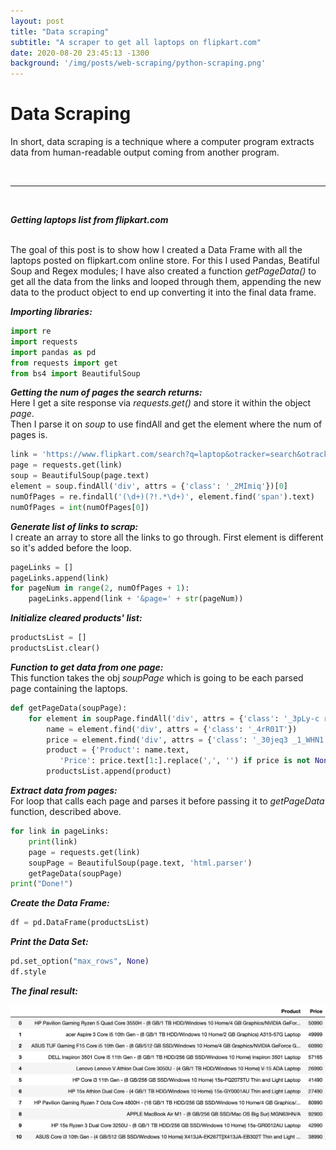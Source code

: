 ```yaml
---
layout: post
title: "Data scraping"
subtitle: "A scraper to get all laptops on flipkart.com"
date: 2020-08-20 23:45:13 -1300
background: '/img/posts/web-scraping/python-scraping.png'
---
```


# Data Scraping

In short, data scraping is a technique where a computer program extracts data from human-readable output coming from another program.

<br>
<hr>
<br>

***Getting laptops list from flipkart.com***<br><br>

The goal of this post is to show how I created a Data Frame with all the laptops posted on flipkart.com online store. For this I used Pandas, Beatiful Soup and Regex modules;
I have also created a function *getPageData()* to get all the data from the links and looped through them, appending the new data to the product object to end up converting it into the final data frame.


***Importing libraries:***

```python
import re
import requests
import pandas as pd
from requests import get
from bs4 import BeautifulSoup
```

***Getting the num of pages the search returns:***<br>
Here I get a site response via *requests.get()* and store it within the object *page*.<br>
Then I parse it on *soup* to use findAll and get the element where the num of pages is.

```python
link = 'https://www.flipkart.com/search?q=laptop&otracker=search&otracker1=search&marketplace=FLIPKART&as-show=on&as=off'
page = requests.get(link)
soup = BeautifulSoup(page.text)
element = soup.findAll('div', attrs = {'class': '_2MImiq'})[0]
numOfPages = re.findall('(\d+)(?!.*\d+)', element.find('span').text)
numOfPages = int(numOfPages[0])
```

***Generate list of links to scrap:***<br>
I create an array to store all the links to go through. First element is different so it's added before the loop.

```python
pageLinks = []
pageLinks.append(link)
for pageNum in range(2, numOfPages + 1):
    pageLinks.append(link + '&page=' + str(pageNum))
```

***Initialize cleared products' list:***

```python
productsList = []
productsList.clear()
```


***Function to get data from one page:***<br>
This function takes the obj *soupPage* which is going to be each parsed page containing the laptops.

```python
def getPageData(soupPage):
    for element in soupPage.findAll('div', attrs = {'class': '_3pLy-c row'}):
        name = element.find('div', attrs = {'class': '_4rR01T'})
        price = element.find('div', attrs = {'class': '_30jeq3 _1_WHN1'})
        product = {'Product': name.text,
           'Price': price.text[1:].replace(',', '') if price is not None else 'N/A'}
        productsList.append(product)
```

***Extract data from pages:***<br>
For loop that calls each page and parses it before passing it to *getPageData* function, described above.

```python
for link in pageLinks:
    print(link)
    page = requests.get(link)
    soupPage = BeautifulSoup(page.text, 'html.parser')  
    getPageData(soupPage)
print("Done!")
```

***Create the Data Frame:***

```python
df = pd.DataFrame(productsList)
```


***Print the Data Set:***

```python
pd.set_option("max_rows", None)
df.style
```

***The final result:***

<img src="/img/posts/web-scraping/flipkart_laptops_df.png">

<br>